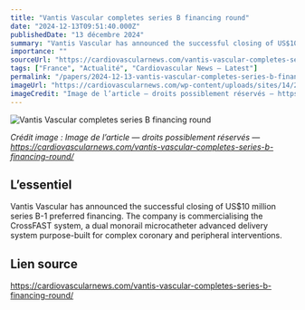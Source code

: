 ```yaml
---
title: "Vantis Vascular completes series B financing round"
date: "2024-12-13T09:51:40.000Z"
publishedDate: "13 décembre 2024"
summary: "Vantis Vascular has announced the successful closing of US$10 million series B-1 preferred financing. The company is commercialising the CrossFAST system, a dual monorail microcatheter advanced delivery system purpose-built for complex coronary and peripheral interventions."
importance: ""
sourceUrl: "https://cardiovascularnews.com/vantis-vascular-completes-series-b-financing-round/"
tags: ["France", "Actualité", "Cardiovascular News — Latest"]
permalink: "/papers/2024-12-13-vantis-vascular-completes-series-b-financing-round"
imageUrl: "https://cardiovascularnews.com/wp-content/uploads/sites/14/2024/12/Vantis_Vascular_Logo_Logo.jpg"
imageCredit: "Image de l’article — droits possiblement réservés — https://cardiovascularnews.com/vantis-vascular-completes-series-b-financing-round/"
---
```


![Vantis Vascular completes series B financing round](https://cardiovascularnews.com/wp-content/uploads/sites/14/2024/12/Vantis_Vascular_Logo_Logo.jpg)

*Crédit image : Image de l’article — droits possiblement réservés — https://cardiovascularnews.com/vantis-vascular-completes-series-b-financing-round/*

## L’essentiel

Vantis Vascular has announced the successful closing of US$10 million series B-1 preferred financing. The company is commercialising the CrossFAST system, a dual monorail microcatheter advanced delivery system purpose-built for complex coronary and peripheral interventions.

## Lien source

https://cardiovascularnews.com/vantis-vascular-completes-series-b-financing-round/
